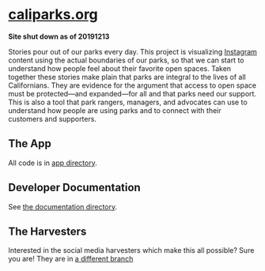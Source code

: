 # [caliparks.org](http://caliparks.org)

**Site shut down as of 20191213**

Stories pour out of our parks every day. This project is visualizing [Instagram](http://instagram.com) content using the actual boundaries of our parks, so that we can start to understand how people feel about their favorite open spaces. Taken together these stories make plain that parks are integral to the lives of all Californians. They are evidence for the argument that access to open space must be protected—and expanded—for all and that parks need our support. This is also a tool that park rangers, managers, and advocates can use to understand how people are using parks and to connect with their customers and supporters.


## The App

All code is in [app directory](./app).


## Developer Documentation

See [the documentation directory](./documentation).


## The Harvesters

Interested in the social media harvesters which make this all possible? Sure you are! They are in [a different branch](https://github.com/stamen/parks.stamen.com/tree/node-harvester)
